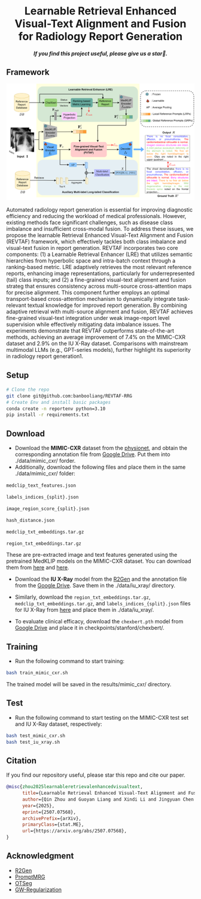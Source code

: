 

<!-- <div align="center">

## Vision-R1: Evolving Human-Free Alignment in Large Vision-Language Models via Vision-Guided Reinforcement Learning

</div> -->

<div align="center">

<h1> Learnable Retrieval Enhanced Visual-Text Alignment and Fusion for Radiology Report Generation</h1>

<h5 align="center"> If you find this project useful, please give us a star🌟.

</div>

## Framework

<div align=center>
<img width="650" alt="image" src="figure1.png">
</div>

Automated radiology report generation is essential for improving diagnostic efficiency and reducing the workload of medical professionals. However, existing methods face significant challenges, such as disease class imbalance and insufficient cross-modal fusion. To address these issues, we propose the learnable Retrieval Enhanced Visual-Text Alignment and Fusion (REVTAF) framework, which effectively tackles both class imbalance and visual-text fusion in report generation. REVTAF incorporates two core components: (1) a Learnable Retrieval Enhancer (LRE) that utilizes semantic hierarchies from hyperbolic space and intra-batch context through a ranking-based metric. LRE adaptively retrieves the most relevant reference reports, enhancing image representations, particularly for underrepresented (tail) class inputs; and (2) a fine-grained visual-text alignment and fusion strateg  that ensures consistency across multi-source cross-attention maps for precise alignment. This component further employs an optimal transport-based cross-attention mechanism to dynamically integrate task-relevant textual knowledge for improved report generation. By combining adaptive retrieval with multi-source alignment and fusion, REVTAF achieves fine-grained visual-text integration under weak image-report level supervision while effectively mitigating data imbalance issues. The experiments demonstrate that REVTAF outperforms state-of-the-art methods, achieving an average improvement of 7.4% on the MIMIC-CXR dataset and 2.9% on the IU X-Ray dataset. Comparisons with mainstream multimodal LLMs (e.g., GPT-series models), further highlight its superiority in radiology report generation1.
## Setup
```bash
# Clone the repo
git clone git@github.com:banbooliang/REVTAF-RRG
# Create Env and install basic packages
conda create -n reportenv python=3.10
pip install -r requirements.txt
```

## Download
- Download the **MIMIC-CXR** dataset from the [physionet](https://www.physionet.org/content/mimic-cxr-jpg/2.0.0/), and obtain the corresponding annotation file from [Google Drive](https://drive.google.com/file/d/1qR7EJkiBdHPrskfikz2adL-p9BjMRXup/view?usp=sharing). Put them into ./data/mimic_cxr/ forder. 
- Additionally, download the following files and place them in the same ./data/mimic_cxr/ folder: 

`medclip_text_features.json`

`labels_indices_{split}.json` 

`image_region_score_{split}.json` 

`hash_distance.json` 

`medclip_txt_embeddings.tar.gz` 

`region_txt_embeddings.tar.gz`

These are pre-extracted image and text features generated using the pretrained MedKLIP models on the MIMIC-CXR dataset. You can download them from [here](https://pan.baidu.com/s/1jTfB6u16mS8RvO7rBFWj6A?pwd=577y) and [here](https://pan.baidu.com/s/1eop9x5WqhnR1jQ0psxUwYg?pwd=vq27).


- Download the **IU X-Ray** model from the [R2Gen](https://github.com/zhjohnchan/R2Gen) and the annotation file from the [Google Drive](https://drive.google.com/file/d/1zV5wgi5QsIp6OuC1U95xvOmeAAlBGkRS/view?usp=sharing). Save them in the ./data/iu_xray/ directory.

- Similarly, download the `region_txt_embeddings.tar.gz`, `medclip_txt_embeddings.tar.gz`, and `labels_indices_{split}.json` files for IU X-Ray from [here](https://pan.baidu.com/s/16DYCVFiiHLB_nz-j_4M7JQ?pwd=n1gq) and place them in ./data/iu_xray/.

- To evaluate clinical efficacy, download the `chexbert.pth` model from [Google Drive](https://drive.google.com/file/d/1Qj5yM62FlASGRnW1hH0DDtCENuqGtt7L/view?usp=sharing) and place it in checkpoints/stanford/chexbert/.

## Training
- Run the following command to start training:
```bash 
bash train_mimic_cxr.sh 
```
The trained model will be saved in the results/mimic_cxr/ directory.

## Test
- Run the following command to start testing on the MIMIC-CXR test set and IU X-Ray dataset, respectively:

```bash
bash test_mimic_cxr.sh 
bash test_iu_xray.sh 
```

## Citation
If you find our repository useful, please star this repo and cite our paper.
```bibtex
@misc{zhou2025learnableretrievalenhancedvisualtext,
      title={Learnable Retrieval Enhanced Visual-Text Alignment and Fusion for Radiology Report Generation}, 
      author={Qin Zhou and Guoyan Liang and Xindi Li and Jingyuan Chen and Wang Zhe and Chang Yao and Sai Wu},
      year={2025},
      eprint={2507.07568},
      archivePrefix={arXiv},
      primaryClass={stat.ME},
      url={https://arxiv.org/abs/2507.07568}, 
}
```

## Acknowledgment
* [R2Gen](https://github.com/zhjohnchan/R2Gen)
* [PromptMRG](https://github.com/jhb86253817/PromptMRG)
* [OTSeg](https://github.com/cubeyoung/OTSeg)
* [GW-Regularization](https://github.com/yyf1217/GW-Regularization)

